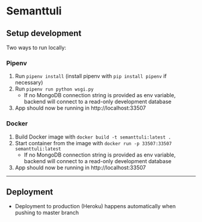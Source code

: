 # Semanttuli


## Setup development

Two ways to run locally:

### **Pipenv**
1. Run `pipenv install` (install pipenv with `pip install pipenv` if necessary)
2. Run `pipenv run python wsgi.py`
   * If no MongoDB connection string is provided as env variable, backend will connect to a read-only development database
3. App should now be running in http://localhost:33507


### **Docker**
1. Build Docker image with `docker build -t semanttuli:latest .`
2. Start container from the image with `docker run -p 33507:33507 semanttuli:latest`
   * If no MongoDB connection string is provided as env variable, backend will connect to a read-only development database
3. App should now be running in http://localhost:33507

---
## Deployment
* Deployment to production (Heroku) happens automatically when pushing to master branch